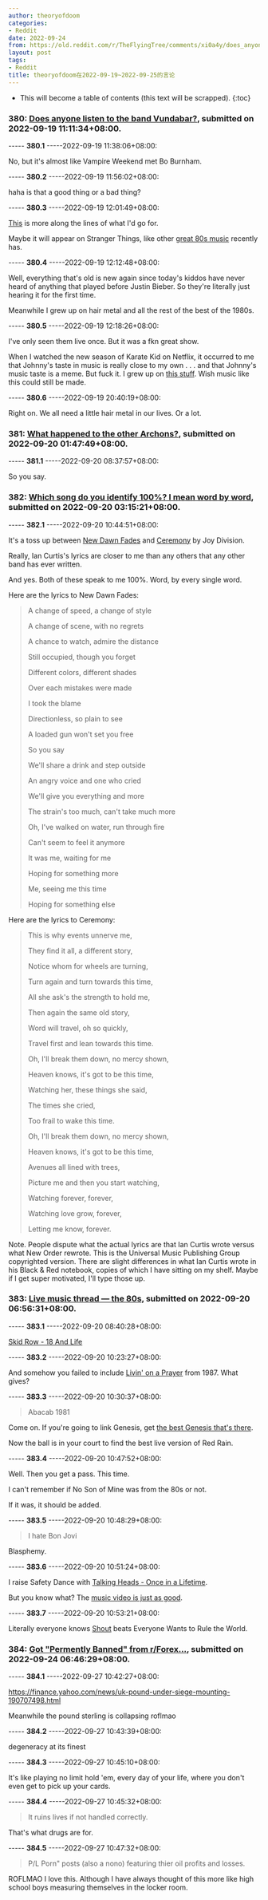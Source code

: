 ```yaml
---
author: theoryofdoom
categories:
- Reddit
date: 2022-09-24
from: https://old.reddit.com/r/TheFlyingTree/comments/xi0a4y/does_anyone_listen_to_the_band_vundabar/
layout: post
tags:
- Reddit
title: theoryofdoom在2022-09-19~2022-09-25的言论
---
```


* This will become a table of contents (this text will be scrapped).
{:toc}

### 380: [Does anyone listen to the band Vundabar?](https://old.reddit.com/r/TheFlyingTree/comments/xi0a4y/does_anyone_listen_to_the_band_vundabar/), submitted on 2022-09-19 11:11:34+08:00.

----- __380.1__ -----2022-09-19 11:38:06+08:00:

No, but it's almost like Vampire Weekend met Bo Burnham.

----- __380.2__ -----2022-09-19 11:56:02+08:00:

haha is that a good thing or a bad thing?

----- __380.3__ -----2022-09-19 12:01:49+08:00:

[This](https://www.youtube.com/watch?v=0UIB9Y4OFPs&ab_channel=DEFLEPPARD) is more along the lines of what I'd go for.  

Maybe it will appear on Stranger Things, like other [great 80s music](https://www.youtube.com/watch?v=wp43OdtAAkM&ab_channel=KateBushMusic) recently has.

----- __380.4__ -----2022-09-19 12:12:48+08:00:

Well, everything that's old is new again since today's kiddos have never heard of anything that played before Justin Bieber.  So they're literally just hearing it for the first time.

Meanwhile I grew up on hair metal and all the rest of the best of the 1980s.

----- __380.5__ -----2022-09-19 12:18:26+08:00:

I've only seen them live once.  But it was a fkn great show.  

When I watched the new season of Karate Kid on Netflix, it occurred to me that Johnny's taste in music is really close to my own . . . and that Johnny's music taste is a meme.  But fuck it.  I grew up on [this stuff](https://www.youtube.com/watch?v=9RIeycixkK8&ab_channel=RHINO).  Wish music like this could still be made.

----- __380.6__ -----2022-09-19 20:40:19+08:00:

Right on.  We all need a little hair metal in our lives.  Or a lot.

### 381: [What happened to the other Archons?](https://old.reddit.com/r/TheFlyingTree/comments/xijdwi/what_happened_to_the_other_archons/), submitted on 2022-09-20 01:47:49+08:00.

----- __381.1__ -----2022-09-20 08:37:57+08:00:

So you say.

### 382: [Which song do you identify 100%? I mean word by word](https://old.reddit.com/r/TheFlyingTree/comments/xilqiz/which_song_do_you_identify_100_i_mean_word_by_word/), submitted on 2022-09-20 03:15:21+08:00.

----- __382.1__ -----2022-09-20 10:44:51+08:00:

It's a toss up between [New Dawn Fades](https://www.youtube.com/watch?v=7j5LmyNNsrE&ab_channel=JoyDivision-Topic) and [Ceremony](https://www.youtube.com/watch?v=D1Ew6UVFR-I&ab_channel=JoyDivision-Topic) by Joy Division.  

Really, Ian Curtis's lyrics are closer to me than any others that any other band has ever written.  

And yes.  Both of these speak to me 100%.  Word, by every single word.   

Here are the lyrics to New Dawn Fades:

> A change of speed, a change of style
> 
> A change of scene, with no regrets
> 
> A chance to watch, admire the distance
>
> 
> Still occupied, though you forget
> 
> Different colors, different shades
> 
> Over each mistakes were made
> 
> I took the blame
> 
>
> Directionless, so plain to see
> 
> A loaded gun won't set you free
> 
> So you say
> 
>
> We'll share a drink and step outside
> 
> An angry voice and one who cried
> 
>
> We'll give you everything and more
> 
> The strain's too much, can't take much more
> 
>
> Oh, I've walked on water, run through fire
> 
> Can't seem to feel it anymore
> 
>
> It was me, waiting for me
> 
> Hoping for something more
>
> 
> Me, seeing me this time
> 
> Hoping for something else
> 

Here are the lyrics to Ceremony:

> This is why events unnerve me,
> 
> They find it all, a different story,
> 
> 
> Notice whom for wheels are turning,
> 
> Turn again and turn towards this time,
> 
> 
> All she ask's the strength to hold me,
> 
> Then again the same old story,
> 
> 
> Word will travel, oh so quickly,
> 
> Travel first and lean towards this time.
> 
> 
> Oh, I'll break them down, no mercy shown,
> 
> Heaven knows, it's got to be this time,
> 
> 
> Watching her, these things she said,
> 
> The times she cried,
> 
> 
> Too frail to wake this time.
> 
> 
> Oh, I'll break them down, no mercy shown,
> 
> Heaven knows, it's got to be this time,
> 
> 
> Avenues all lined with trees,
> 
> Picture me and then you start watching,
> 
> 
> Watching forever, forever,
> 
> Watching love grow, forever,
> 
> 
> Letting me know, forever.
> 

Note.  People dispute what the actual lyrics are that Ian Curtis wrote versus what New Order rewrote.  This is the Universal Music Publishing Group copyrighted version.  There are slight differences in what Ian Curtis wrote in his Black & Red notebook, copies of which I have sitting on my shelf. Maybe if I get super motivated, I'll type those up.

### 383: [Live music thread — the 80s](https://old.reddit.com/r/TheFlyingTree/comments/xirjhu/live_music_thread_the_80s/), submitted on 2022-09-20 06:56:31+08:00.

----- __383.1__ -----2022-09-20 08:40:28+08:00:

[Skid Row - 18 And Life](https://www.youtube.com/watch?v=Ghd2bkIadG4&ab_channel=RHINO)

----- __383.2__ -----2022-09-20 10:23:27+08:00:

And somehow you failed to include [Livin' on a Prayer](https://www.youtube.com/watch?v=8_lmzY8iIhg&ab_channel=ChinosLs) from 1987.  What gives?

----- __383.3__ -----2022-09-20 10:30:37+08:00:

> Abacab 1981

Come on.  If you're going to link Genesis, get [the best Genesis that's there](https://www.youtube.com/watch?v=kAH3dLmqk5I&ab_channel=STAGES).  

Now the ball is in your court to find the best live version of Red Rain.

----- __383.4__ -----2022-09-20 10:47:52+08:00:

Well.  Then you get a pass.  This time.  

I can't remember if No Son of Mine was from the 80s or not.  

If it was, it should be added.

----- __383.5__ -----2022-09-20 10:48:29+08:00:

> I hate Bon Jovi

Blasphemy.

----- __383.6__ -----2022-09-20 10:51:24+08:00:

I raise Safety Dance with [Talking Heads - Once in a Lifetime](https://www.youtube.com/watch?v=TGofoH9RDEA&ab_channel=RonaldRock). 

But you know what?  The [music video is just as good](https://www.youtube.com/watch?v=5IsSpAOD6K8&ab_channel=TalkingHeads).

----- __383.7__ -----2022-09-20 10:53:21+08:00:

Literally everyone knows [Shout](https://www.youtube.com/watch?v=VEHCChS7fBI&ab_channel=SelmaSonderlich) beats Everyone Wants to Rule the World.

### 384: [Got "Permently Banned" from r/Forex...](https://old.reddit.com/r/TheFlyingTree/comments/xmbpob/got_permently_banned_from_rforex/), submitted on 2022-09-24 06:46:29+08:00.

----- __384.1__ -----2022-09-27 10:42:27+08:00:

https://finance.yahoo.com/news/uk-pound-under-siege-mounting-190707498.html

Meanwhile the pound sterling is collapsing roflmao

----- __384.2__ -----2022-09-27 10:43:39+08:00:

degeneracy at its finest

----- __384.3__ -----2022-09-27 10:45:10+08:00:

It's like playing no limit hold 'em, every day of your life, where you don't even get to pick up your cards.

----- __384.4__ -----2022-09-27 10:45:32+08:00:

> It ruins lives if not handled correctly.

That's what drugs are for.

----- __384.5__ -----2022-09-27 10:47:32+08:00:

> P/L Porn" posts (also a nono) featuring thier oil profits and losses.

ROFLMAO I love this.  Although I have always thought of this more like high school boys measuring themselves in the locker room.

